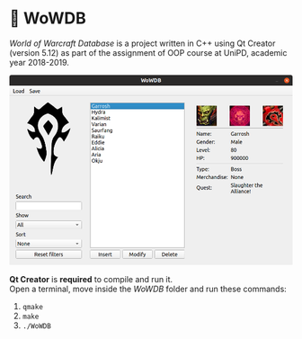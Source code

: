 # 👹 WoWDB

*World of Warcraft Database* is a project written in C++ using Qt Creator (version 5.12) as part of the assignment of OOP course at UniPD, academic year 2018-2019.

![WoWDB preview](/WoWDB/img/preview.png)

**Qt Creator** is **required** to compile and run it.<br>
Open a terminal, move inside the *WoWDB* folder and run these commands:
1. `qmake`
2. `make`
3. `./WoWDB`
